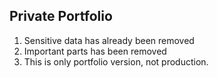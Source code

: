 ## Private Portfolio

1. Sensitive data has already been removed
2. Important parts has been removed
3. This is only portfolio version, not production.
